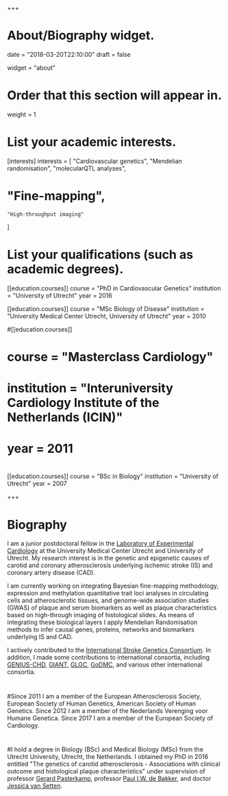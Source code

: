 +++
# About/Biography widget.

date = "2018-03-20T22:10:00"
draft = false

widget = "about"

# Order that this section will appear in.
weight = 1

# List your academic interests.
[interests]
  interests = [
    "Cardiovascular genetics",
    "Mendelian randomisation",
    "molecularQTL analyses",
#    "Fine-mapping",
    "High-throughput imaging"
  ]

# List your qualifications (such as academic degrees).
[[education.courses]]
  course = "PhD in Cardiovascular Genetics"
  institution = "University of Utrecht"
  year = 2016

[[education.courses]]
  course = "MSc Biology of Disease"
  institution = "University Medical Center Utrecht, University of Utrecht"
  year = 2010

#[[education.courses]]
#  course = "Masterclass Cardiology"
#  institution = "Interuniversity Cardiology Institute of the Netherlands (ICIN)"
#  year = 2011
#
[[education.courses]]
  course = "BSc in Biology"
  institution = "University of Utrecht"
  year = 2007
 
+++

# Biography

I am a junior postdoctoral fellow in the [Laboratory of Experimental Cardiology](https://www.umcutrecht.nl/en/Subsites/Experimental-cardiology) at the University Medical Center Utrecht and University of Utrecht. My research interest is in the genetic and epigenetic causes of carotid and coronary atherosclerosis underlying ischemic stroke (IS) and coronary artery disease (CAD).

I am currently working on integrating Bayesian fine-mapping methodology, expression and methylation quantitative trait loci analyses in circulating cells and atherosclerotic tissues, and genome-wide association studies (GWAS) of plaque and serum biomarkers as well as plaque characteristics based on high-through imaging of histological slides. As means of integrating these biological layers I apply Mendelian Randomisation methods to infer causal genes, proteins, networks and biomarkers underlying IS and CAD.

I actively contributed to the [International Stroke Genetics Consortium](http://www.strokegenetics.org). In addition, I made some contributions to international consortia, including [GENIUS-CHD](http://www.genius-chd.com), [GIANT](http://portals.broadinstitute.org/collaboration/giant/index.php/GIANT_consortium), [GLGC](http://lipidgenetics.org), [GoDMC](http://www.godmc.org.uk), and various other international consortia.
#
#Since 2011 I am a member of the European Atherosclerosis Society, European Society of Human Genetics, American Society of Human Genetics. Since 2012 I am a member of the Nederlands Verenging voor Humane Genetica. Since 2017 I am a member of the European Society of Cardiology.
#
#I hold a degree in Biology (BSc) and Medical Biology (MSc) from the Utrecht University, Utrecht, the Netherlands. I obtained my PhD in 2016 entitled "The genetics of carotid atherosclerosis - Associations with clinical outcome and histological plaque characteristics" under supervision of professor [Gerard Pasterkamp](https://www.linkedin.com/in/gerard-pasterkamp-71a1b36/), professor [Paul I.W. de Bakker](https://www.linkedin.com/in/piwdebakker/), and doctor [Jessica van Setten](https://www.linkedin.com/in/jessicavansetten/).